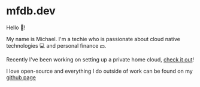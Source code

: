 # mfdb.dev

Hello :wave:!

My name is Michael. I'm a techie who is passionate about cloud native technologies :computer: and personal finance :dollar:.

Recently I've been working on setting up a private home cloud, [check it out](private_cloud/index.md)!

I love open-source and everything I do outside of work can be found on my [github page](https://github.com/michaeldbianchi)

